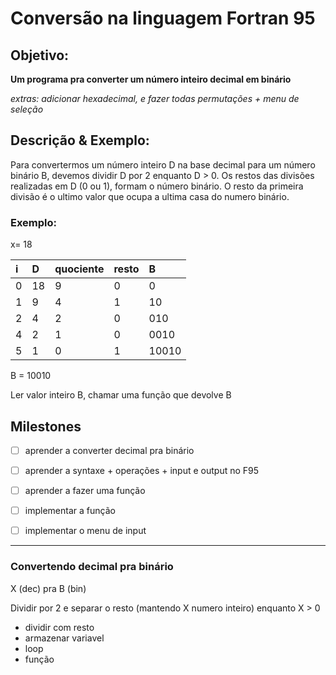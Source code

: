 # Conversão na linguagem Fortran 95

## Objetivo:

**Um programa pra converter um número inteiro decimal em binário**

*extras: adicionar hexadecimal, e fazer todas permutações + menu de seleção*

## Descrição & Exemplo:

Para convertermos um número inteiro D na base decimal para um número binário B, devemos dividir D por 2 enquanto D > 0. Os restos das divisões realizadas em D (0 ou 1), formam o número binário. O resto da primeira divisão é o ultimo valor que ocupa a ultima casa do numero binário.

### Exemplo:
 x= 18

 |  i   |	D   |	quociente   |   resto   |   B        |
 | :--- | :---- | :----         | :----     | :-------   |
 |  0   |   18  |   9           |   0       |   0        |
 |  1   |   9   |     4         |    1      |     10     |
 |  2   |   4   |      2        |      0    |      010   |
 |  4   |   2   |       1       |     0     |     0010   |
 |  5   |   1   |        0      |     1     |     10010  |

B = 10010


Ler valor inteiro B, chamar uma função que devolve B

## Milestones
- [ ] aprender a converter decimal pra binário
- [ ] aprender a syntaxe + operações + input e output no F95
- [ ] aprender a fazer uma função
- [ ] implementar a função
- [ ] implementar o menu de input


-----------------

### Convertendo decimal pra binário
X (dec) pra B (bin)


Dividir por 2 e separar o resto (mantendo X numero inteiro) enquanto X > 0

- dividir com resto
- armazenar variavel
- loop
- função
